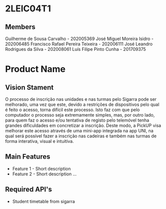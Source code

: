 # 2LEIC04T1

## Members

Guilherme de Sousa Carvalho - 202005369
José Miguel Moreira Isidro - 202006485
Francisco Rafael Pereira Teixeira - 202006111
José Leandro Rodrigues da Silva - 202008061
Luís Filipe Pinto Cunha - 201709375


# Product Name

## Vision Stament
O processo de inscrição nas unidades e nas turmas pelo Sigarra pode ser melhorado, uma vez que este, devido a restrições de dispositivos pelo qual é feito o acesso, torna difícil este processo. Isto faz com que pelo computador o processo seja extremamente simples, mas, por outro lado, para quem faz o acesso e/ou tentativa de registo pelo telemóvel tenha grandes dificuldades em concretizar a inscrição. Deste modo, a PickUP visa melhorar este acesso através de uma mini-app integrada na app UNI, na qual será possível fazer a inscrição nas cadeiras e também nas turmas de forma interativa, visual e intuitiva. 

## Main Features
 - Feature 1 - Short description
 - Feature 2 - Short description
...

## Required API's
- Student timetable from sigarra
